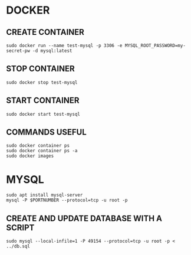 # DOCKER

## CREATE CONTAINER

```
sudo docker run --name test-mysql -p 3306 -e MYSQL_ROOT_PASSWORD=my-secret-pw -d mysql:latest
```

## STOP CONTAINER

```
sudo docker stop test-mysql
```

## START CONTAINER

```
sudo docker start test-mysql
```

## COMMANDS USEFUL

```
sudo docker container ps
sudo docker container ps -a
sudo docker images
```

# MYSQL

```
sudo apt install mysql-server
mysql -P $PORTNUMBER --protocol=tcp -u root -p
```

## CREATE AND UPDATE DATABASE WITH A SCRIPT

```
sudo mysql --local-infile=1 -P 49154 --protocol=tcp -u root -p < ../db.sql
```
